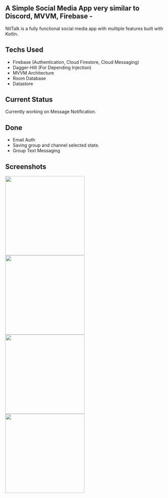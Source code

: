 ## A Simple Social Media App very similar to Discord, MVVM, Firebase -
NitTalk is a fully functional social media app with multiple features built with Kotlin.

## Techs Used
- Firebase (Authentication, Cloud Firestore, Cloud Messaging)
- Dagger-Hilt (For Depending Injection)
- MVVM Architecture
- Room Database
- Datastore


## Current Status
Currently working on Message Notification.

## Done
- Email Auth
- Saving group and channel selected state.
- Group Text Messaging

## Screenshots
<img src="https://user-images.githubusercontent.com/65807152/124163947-cabd2680-dabd-11eb-8eaf-0210bb6456e3.jpg" width=250 align=left>
<img src="https://user-images.githubusercontent.com/65807152/124163951-cc86ea00-dabd-11eb-86bb-b6ae2b4f32a1.jpg" width=250 align=left>
<img src="https://user-images.githubusercontent.com/65807152/124163953-cd1f8080-dabd-11eb-9f73-3a4570f2429f.jpg" width=250 align=left>
<img src="https://user-images.githubusercontent.com/65807152/124163954-ce50ad80-dabd-11eb-9ee3-4da91729fb81.jpg" width=250 align=left>

